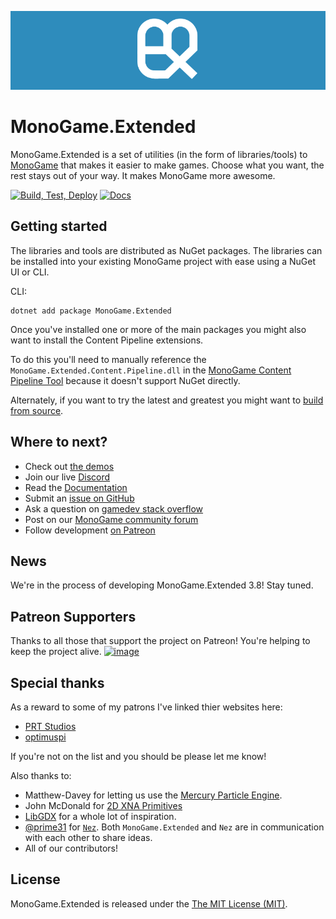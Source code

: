 ![MonoGame.Extended Logo](Logos/logo-banner-800.png)

# MonoGame.Extended

MonoGame.Extended is a set of utilities (in the form of libraries/tools) to [MonoGame](http://www.monogame.net/) that makes it easier to make games. Choose what you want, the rest stays out of your way. It makes MonoGame more awesome.

[![Build, Test, Deploy](https://github.com/craftworkgames/MonoGame.Extended/workflows/Build,%20Test,%20Deploy/badge.svg?branch=develop)](https://github.com/craftworkgames/MonoGame.Extended/actions?query=workflow%3A%22Build%2C+Test%2C+Deploy%22) [![Docs](https://img.shields.io/badge/Docs-latest-brightgreen.svg?style=flat)](http://www.monogameextended.net/)

## Getting started

The libraries and tools are distributed as NuGet packages. The libraries can be installed into your existing MonoGame project with ease using a NuGet UI or CLI.

CLI:

    dotnet add package MonoGame.Extended

Once you've installed one or more of the main packages you might also want to install the Content Pipeline extensions.

To do this you'll need to manually reference the `MonoGame.Extended.Content.Pipeline.dll` in the [MonoGame Content Pipeline Tool](http://docs.monogameextended.net/Installation/#referencing-the-content-pipeline-extension) because it doesn't support NuGet directly.

Alternately, if you want to try the latest and greatest you might want to [build from source](http://docs.monogameextended.net/Development/Building-from-Source/).

## Where to next?

- Check out [the demos](https://github.com/craftworkgames/MonoGame.Extended/tree/develop/Source/Demos)
- Join our live [Discord](https://discord.gg/xPUEkj9)
- Read the [Documentation](http://www.monogameextended.net/docs)
- Submit an [issue on GitHub](https://github.com/craftworkgames/MonoGame.Extended/issues)
- Ask a question on [gamedev stack overflow](http://gamedev.stackexchange.com/questions/tagged/monogame-extended)
- Post on our [MonoGame community forum](http://community.monogame.net/category/extended)
- Follow development [on Patreon](https://www.patreon.com/craftworkgames)

## News

We're in the process of developing MonoGame.Extended 3.8! Stay tuned.

## Patreon Supporters

Thanks to all those that support the project on Patreon! You're helping to keep the project alive.
[![image](https://cloud.githubusercontent.com/assets/3201643/17462536/f5608898-5cf3-11e6-8e81-47d6594a8d9c.png)](https://www.patreon.com/craftworkgames)

## Special thanks

As a reward to some of my patrons I've linked thier websites here:

- [PRT Studios](http://prt-studios.com/)
- [optimuspi](http://www.optimuspi.com/)

If you're not on the list and you should be please let me know!

Also thanks to:

- Matthew-Davey for letting us use the [Mercury Particle Engine](https://github.com/Matthew-Davey/mercury-particle-engine).
- John McDonald for [2D XNA Primitives](https://bitbucket.org/C3/2d-xna-primitives/wiki/Home)
- [LibGDX](https://libgdx.badlogicgames.com) for a whole lot of inspiration.
- [@prime31](https://github.com/prime31) for [`Nez`](https://github.com/prime31/Nez). Both `MonoGame.Extended` and `Nez` are in communication with each other to share ideas.
- All of our contributors!

## License

MonoGame.Extended is released under the [The MIT License (MIT)](https://github.com/craftworkgames/MonoGame.Extended/blob/master/LICENSE).

